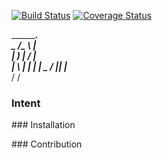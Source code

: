 [![Build Status](https://travis-ci.org/pratik60/fpl.svg?branch=master)](https://travis-ci.org/pratik60/fpl)
[![Coverage Status](https://coveralls.io/repos/github/pratik60/fpl/badge.svg?branch=master)](https://coveralls.io/github/pratik60/fpl?branch=master)

_____________________.____     
\_   _____/\______   \    |    
 |    __)   |     ___/    |    
 |     \    |    |   |    |___ 
 \___  /    |____|   |_______ \
     \/                      \/

### Intent

### Installation

### Contribution
